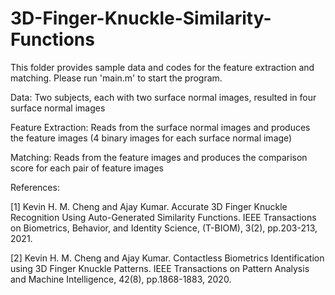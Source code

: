 # 3D-Finger-Knuckle-Similarity-Functions
This folder provides sample data and codes for the feature extraction and matching. Please run 'main.m' to start the program.

Data:
Two subjects, each with two surface normal images, resulted in four surface normal images

Feature Extraction:
Reads from the surface normal images and produces the feature images (4 binary images for each surface normal image)

Matching:
Reads from the feature images and produces the comparison score for each pair of feature images

References:

[1] Kevin H. M. Cheng and Ajay Kumar. Accurate 3D Finger Knuckle Recognition Using Auto-Generated Similarity Functions. IEEE Transactions on Biometrics, Behavior, and Identity Science, (T-BIOM), 3(2), pp.203-213, 2021.

[2] Kevin H. M. Cheng and Ajay Kumar. Contactless Biometrics Identification using 3D Finger Knuckle Patterns. IEEE Transactions on Pattern Analysis and Machine Intelligence, 42(8), pp.1868-1883, 2020.
